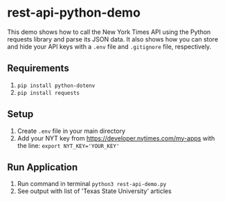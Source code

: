 # rest-api-python-demo

This demo shows how to call the New York Times API using the Python requests library and parse its JSON data.
It also shows how you can store and hide your API keys with a `.env` file and `.gitignore` file, respectively.

## Requirements
1. `pip install python-dotenv`
2. `pip install requests`

## Setup
1. Create `.env` file in your main directory
2. Add your NYT key from https://developer.nytimes.com/my-apps with the line: `export NYT_KEY='YOUR_KEY'`

## Run Application
1. Run command in terminal `python3 rest-api-demo.py`
2. See output with list of 'Texas State University' articles 
